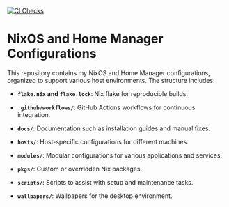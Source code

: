 [![CI Checks](https://github.com/lasseheia/nix/actions/workflows/checks.yaml/badge.svg?branch=main&event=push)](https://github.com/lasseheia/nix/actions/workflows/checks.yaml)

# NixOS and Home Manager Configurations

This repository contains my NixOS and Home Manager configurations, organized to support various host environments. The structure includes:

- **`flake.nix` and `flake.lock`**: Nix flake for reproducible builds.

- **`.github/workflows/`**: GitHub Actions workflows for continuous integration.

- **`docs/`**: Documentation such as installation guides and manual fixes.

- **`hosts/`**: Host-specific configurations for different machines.

- **`modules/`**: Modular configurations for various applications and services.

- **`pkgs/`**: Custom or overridden Nix packages.

- **`scripts/`**: Scripts to assist with setup and maintenance tasks.

- **`wallpapers/`**: Wallpapers for the desktop environment.
